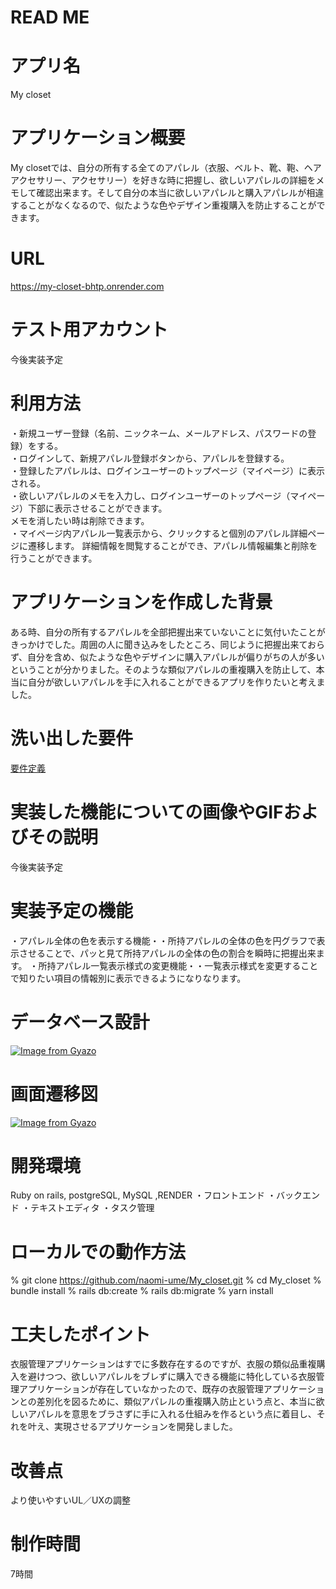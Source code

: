 # READ ME

# アプリ名
  My closet

# アプリケーション概要
  My closetでは、自分の所有する全てのアパレル（衣服、ベルト、靴、鞄、ヘアアクセサリー、アクセサリー）を好きな時に把握し、欲しいアパレルの詳細をメモして確認出来ます。そして自分の本当に欲しいアパレルと購入アパレルが相違することがなくなるので、似たような色やデザイン重複購入を防止することができます。

# URL
  https://my-closet-bhtp.onrender.com

# テスト用アカウント
  今後実装予定
# 利用方法

・新規ユーザー登録（名前、ニックネーム、メールアドレス、パスワードの登録）をする。  
・ログインして、新規アパレル登録ボタンから、アパレルを登録する。  
・登録したアパレルは、ログインユーザーのトップページ（マイページ）に表示される。  
・欲しいアパレルのメモを入力し、ログインユーザーのトップページ（マイページ）下部に表示させることができます。  
  メモを消したい時は削除できます。  
・マイページ内アパレル一覧表示から、クリックすると個別のアパレル詳細ページに遷移します。
  詳細情報を閲覧することができ、アパレル情報編集と削除を行うことができます。

# アプリケーションを作成した背景

  ある時、自分の所有するアパレルを全部把握出来ていないことに気付いたことがきっかけでした。周囲の人に聞き込みをしたところ、同じように把握出来ておらず、自分を含め、似たような色やデザインに購入アパレルが偏りがちの人が多いということが分かりました。そのような類似アパレルの重複購入を防止して、本当に自分が欲しいアパレルを手に入れることができるアプリを作りたいと考えました。

# 洗い出した要件

  [要件定義](https://docs.google.com/spreadsheets/d/13Q7IC3vdirF2dvbJzUZ2ZyTTXuAcKTMV/edit#gid=749045446)

# 実装した機能についての画像やGIFおよびその説明
 今後実装予定

# 実装予定の機能

  ・アパレル全体の色を表示する機能・・所持アパレルの全体の色を円グラフで表示させることで、パッと見て所持アパレルの全体の色の割合を瞬時に把握出来ます。
  ・所持アパレル一覧表示様式の変更機能・・一覧表示様式を変更することで知りたい項目の情報別に表示できるようになりなります。
# データベース設計
[![Image from Gyazo](https://i.gyazo.com/9dbcd42dd1b752d3e25b8e61c8165a66.png)](https://gyazo.com/9dbcd42dd1b752d3e25b8e61c8165a66)

# 画面遷移図
[![Image from Gyazo](https://i.gyazo.com/279115072c332fd7c1336d09dae7b976.png)](https://gyazo.com/279115072c332fd7c1336d09dae7b976)

# 開発環境
Ruby on rails, postgreSQL, MySQL ,RENDER
・フロントエンド
・バックエンド
・テキストエディタ
・タスク管理

# ローカルでの動作方法
% git clone https://github.com/naomi-ume/My_closet.git
% cd My_closet
% bundle install
% rails db:create
% rails db:migrate
% yarn install
# 工夫したポイント
衣服管理アプリケーションはすでに多数存在するのですが、衣服の類似品重複購入を避けつつ、欲しいアパレルをブレずに購入できる機能に特化している衣服管理アプリケーションが存在していなかったので、既存の衣服管理アプリケーションとの差別化を図るために、類似アパレルの重複購入防止という点と、本当に欲しいアパレルを意思をブラさずに手に入れる仕組みを作るという点に着目し、それを叶え、実現させるアプリケーションを開発しました。

# 改善点
より使いやすいUL／UXの調整
# 制作時間
7時間